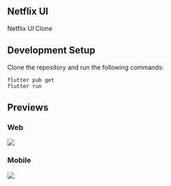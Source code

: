 ## Netflix UI

Netflix UI Clone

## Development Setup
Clone the repository and run the following commands:
```
flutter pub get
flutter run
```

## Previews

### Web
<img src="assets/previews/web_gif.gif"/>

### Mobile
<img src="assets/previews/mobile_gif.gif"/>
